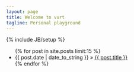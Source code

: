 ```yaml
---
layout: page
title: Welcome to vurt
tagline: Personal playground
---
```

{% include JB/setup %}

<ul class="posts">
  {% for post in site.posts limit:15 %}
    <li><span>{{ post.date | date_to_string }}</span> &raquo; <a href="{{ BASE_PATH }}{{ post.url }}/">{{ post.title }}</a></li>
  {% endfor %}
</ul>

<!-- ## Поддержать

{% include JB/support %}
-->
